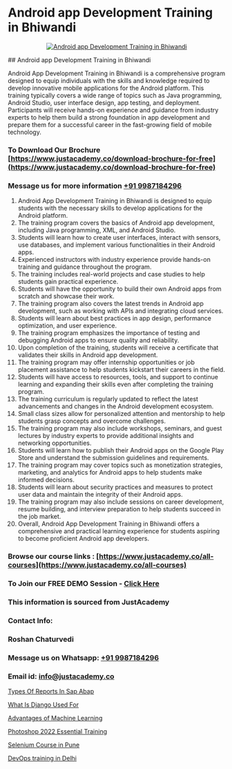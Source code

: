 # Android app Development Training in Bhiwandi

<p align="center">
  <a href="https://justacademy.co/course-detail/android-app-development">
    <img src="https://justacademy.co/storage2/course_image/1676635923_course_image.webp" alt="Android app Development Training in Bhiwandi">
  </a>
</p>
## Android app Development Training in Bhiwandi

Android App Development Training in Bhiwandi is a comprehensive program designed to equip individuals with the skills and knowledge required to develop innovative mobile applications for the Android platform. This training typically covers a wide range of topics such as Java programming, Android Studio, user interface design, app testing, and deployment. Participants will receive hands-on experience and guidance from industry experts to help them build a strong foundation in app development and prepare them for a successful career in the fast-growing field of mobile technology.
### To Download Our Brochure [https://www.justacademy.co/download-brochure-for-free](https://www.justacademy.co/download-brochure-for-free)
### Message us for more information [+91 9987184296](https://api.whatsapp.com/send?phone=919987184296)
1) Android App Development Training in Bhiwandi is designed to equip students with the necessary skills to develop applications for the Android platform.
2) The training program covers the basics of Android app development, including Java programming, XML, and Android Studio.
3) Students will learn how to create user interfaces, interact with sensors, use databases, and implement various functionalities in their Android apps.
4) Experienced instructors with industry experience provide hands-on training and guidance throughout the program.
5) The training includes real-world projects and case studies to help students gain practical experience.
6) Students will have the opportunity to build their own Android apps from scratch and showcase their work.
7) The training program also covers the latest trends in Android app development, such as working with APIs and integrating cloud services.
8) Students will learn about best practices in app design, performance optimization, and user experience.
9) The training program emphasizes the importance of testing and debugging Android apps to ensure quality and reliability.
10) Upon completion of the training, students will receive a certificate that validates their skills in Android app development.
11) The training program may offer internship opportunities or job placement assistance to help students kickstart their careers in the field.
12) Students will have access to resources, tools, and support to continue learning and expanding their skills even after completing the training program.
13) The training curriculum is regularly updated to reflect the latest advancements and changes in the Android development ecosystem.
14) Small class sizes allow for personalized attention and mentorship to help students grasp concepts and overcome challenges.
15) The training program may also include workshops, seminars, and guest lectures by industry experts to provide additional insights and networking opportunities.
16) Students will learn how to publish their Android apps on the Google Play Store and understand the submission guidelines and requirements.
17) The training program may cover topics such as monetization strategies, marketing, and analytics for Android apps to help students make informed decisions.
18) Students will learn about security practices and measures to protect user data and maintain the integrity of their Android apps.
19) The training program may also include sessions on career development, resume building, and interview preparation to help students succeed in the job market.
20) Overall, Android App Development Training in Bhiwandi offers a comprehensive and practical learning experience for students aspiring to become proficient Android app developers.

### Browse our course links : [https://www.justacademy.co/all-courses](https://www.justacademy.co/all-courses) 
### To Join our FREE DEMO Session - [Click Here](https://www.justacademy.co/register-for-course-demo)


### This information is sourced from JustAcademy
### Contact Info:
### Roshan Chaturvedi
### Message us on Whatsapp: [+91 9987184296](https://api.whatsapp.com/send?phone=919987184296)
### Email id: [info@justacademy.co](mailto:info@justacademy.co)
                
[Types Of Reports In Sap Abap](https://www.linkedin.com/pulse/types-reports-sap-abap-justacademy-coventry-xr5ne?trackingId=dSsXZXmxYPzM1wdNqHhlIg%3D%3D&lipi=urn%3Ali%3Apage%3Ad_flagship3_company_admin%3BSg6VDMMvRNqGHPPyVpfbOA%3D%3D)

[What Is Django Used For](https://www.linkedin.com/pulse/what-django-used-justacademy-jaipur-ap4hc?trackingId=O%2F2J6a%2BiGDu0WCWVaBkQzg%3D%3D&lipi=urn%3Ali%3Apage%3Ad_flagship3_company_admin%3BIXUBIWFOQ8%2BPAHGixoaE%2FQ%3D%3D)

[Advantages of Machine Learning](https://medium.com/@mahi3106/advantages-of-machine-learning-0f99100f1b86)

[Photoshop 2022 Essential Training](https://medium.com/@akanshapatil/photoshop-2022-essential-training-a6f3d2d07139)

[Selenium Course in Pune](https://justacademyin.github.io/justacademy/selenium-course-in-pune)

[DevOps training in Delhi](https://justacademyin.github.io/justacademy/devops-training-in-delhi)

